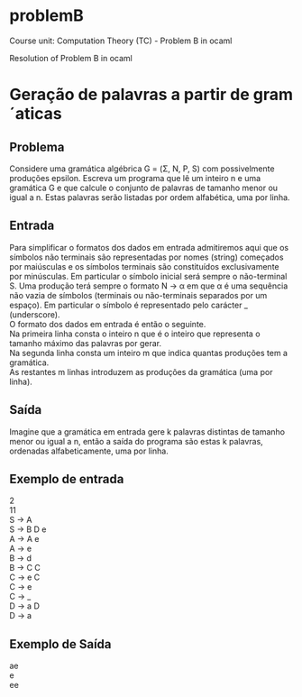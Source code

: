 # problemB
Course unit: Computation Theory (TC) - Problem B in ocaml

Resolution of Problem B in ocaml

# Geração de palavras a partir de gram´aticas

## Problema

  Considere uma gramática algébrica G = (Σ, N, P, S) com possivelmente produções epsilon.
  Escreva um programa que lê um inteiro n e uma gramática G e que calcule o conjunto de palavras de tamanho menor ou igual a n. Estas palavras serão listadas por ordem alfabética, uma por linha.

## Entrada

  Para simplificar o formatos dos dados em entrada admitiremos aqui que os símbolos não terminais são representadas por nomes (string) começados por maiúsculas e os símbolos terminais são constituídos exclusivamente por minúsculas. Em particular o símbolo inicial será sempre o não-terminal S. Uma produção terá sempre o formato N -> α em que α é uma sequência não vazia de símbolos (terminais ou não-terminais separados por um espaço). Em particular o símbolo é representado pelo carácter _ (underscore).  
O formato dos dados em entrada é então o seguinte.  
Na primeira linha consta o inteiro n que é o inteiro que representa o tamanho máximo das palavras por gerar.  
Na segunda linha consta um inteiro m que indica quantas produções tem a gramática.  
As restantes m linhas introduzem as produções da gramática (uma por linha).  
  
  ## Saída
  
Imagine que a gramática em entrada gere k palavras distintas de tamanho menor ou igual a n, então a saída do programa são estas k palavras, ordenadas alfabeticamente, uma por linha.  

 ## Exemplo de entrada
 
 2  
 11  
 S -> A  
 S -> B D e  
 A -> A e  
 A -> e  
 B -> d  
 B -> C C  
 C -> e C  
 C -> e  
 C -> _  
 D -> a D  
 D -> a  
 
 ## Exemplo de Saída
 
 ae  
 e  
 ee  
